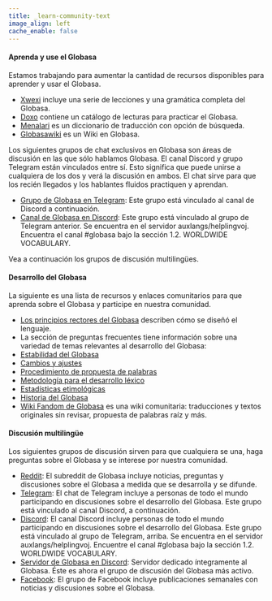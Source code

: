```yaml
---
title: _learn-community-text
image_align: left
cache_enable: false
---
```


#### Aprenda y use el Globasa
Estamos trabajando para aumentar la cantidad de recursos disponibles para aprender y usar el Globasa.

* [Xwexi](https://xwexi.globasa.net/spa) incluye una serie de lecciones y una gramática completa del Globasa.
* [Doxo](https://doxo.globasa.net/spa) contiene un catálogo de lecturas para practicar el Globasa.
* [Menalari](https://menalari.globasa.net/spa) es un diccionario de traducción con opción de búsqueda.
* [Globasawiki](https://wiki.globasa.net/wiki/Cuyo_Sayfa) es un Wiki en Globasa.

Los siguientes grupos de chat exclusivos en Globasa son áreas de discusión en las que sólo hablamos Globasa. El canal Discord y grupo Telegram están vinculados entre sí. Esto significa que puede unirse a cualquiera de los dos y verá la discusión en ambos. El chat sirve para que los recién llegados y los hablantes fluidos practiquen y aprendan.

* [Grupo de Globasa en Telegram](https://t.me/+Fs990oWWZtJMAfhy): Este grupo está vinculado al canal de Discord a continuación.
* [Canal de Globasa en Discord](https://discord.gg/tyYHheM): Este grupo está vinculado al grupo de Telegram anterior. Se encuentra en el servidor auxlangs/helplingvoj. Encuentra el canal #globasa bajo la sección 1.2. WORLDWIDE VOCABULARY.

Vea a continuación los grupos de discusión multilingües.

#### Desarrollo del Globasa
La siguiente es una lista de recursos y enlaces comunitarios para que aprenda sobre el Globasa y participe en nuestra comunidad.

* [Los principios rectores del Globasa](/max/gidane-principi) describen cómo se diseñó el lenguaje.
* La sección de preguntas frecuentes tiene información sobre una variedad de temas relevantes al desarrollo del Globasa:
* [Estabilidad del Globasa](/max/andinya-de-globasa)
* [Cambios y ajustes](/max/alogi-ji-lilalogi)
* [Procedimiento de propuesta de palabras](/max/proceso-fe-lexijeni)
* [Metodología para el desarrollo léxico](/max/metode-fe-lexiseleti)
* [Estadísticas etimológicas](/max/estatisti-fe-lexiofata)
* [Historia del Globasa](/max/histori-de-globasa)
* [Wiki Fandom de Globasa](https://globasa.fandom.com/wiki/Globasa_Wiki) es una wiki comunitaria: traducciones y textos originales sin revisar, propuesta de palabras raíz y más.

#### Discusión multilingüe
Los siguientes grupos de discusión sirven para que cualquiera se una, haga preguntas sobre el Globasa y se interese por nuestra comunidad.

* [Reddit](https://www.reddit.com/r/Globasa/): El subreddit de Globasa incluye noticias, preguntas y discusiones sobre el Globasa a medida que se desarrolla y se difunde.
* [Telegram](https://t.me/+D4HjZQpQqXZ1vLMS): El chat de Telegram incluye a personas de todo el mundo participando en discusiones sobre el desarrollo del Globasa. Este grupo está vinculado al canal Discord, a continuación.
* [Discord](https://discord.gg/tyYHheM): El canal Discord incluye personas de todo el mundo participando en discusiones sobre el desarrollo del Globasa. Este grupo está vinculado al grupo de Telegram, arriba. Se encuentra en el servidor auxlangs/helplingvoj. Encuentre el canal #globasa bajo la sección 1.2. WORLDWIDE VOCABULARY.
* [Servidor de Globasa en Discord](https://discord.gg/JCaqAvapGR): Servidor dedicado íntegramente al Globasa. Éste es ahora el grupo de discusión del Globasa más activo.
* [Facebook](https://www.facebook.com/groups/438894989997591/?ref=bookmarks): El grupo de Facebook incluye publicaciones semanales con noticias y discusiones sobre el Globasa.
